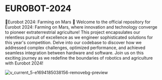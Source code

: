 # EUROBOT-2024
🤖Eurobot 2024: Farming on Mars 🌱
Welcome to the official repository for Eurobot 2024: Farming on Mars, where innovation and technology converge to pioneer extraterrestrial agriculture! This project
encapsulates our relentless pursuit of excellence as we engineer sophisticated solutions for this year's competition. Delve into our codebase to discover how we addressed
complex challenges, optimized performance, and achieved seamless integration between hardware and software. Join us on this exciting journey as we redefine the boundaries of
robotics and agriculture with Eurobot 2024!

![v_current_5-e1694185038156-removebg-preview](https://github.com/Cheeth5/EUROBOT-2024/assets/117034442/54a96e27-f98a-49b0-991c-a1f1f74d68fb)

